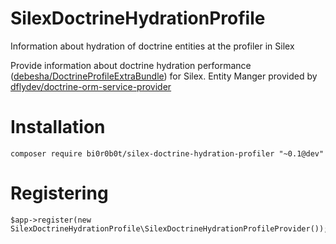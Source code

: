 # SilexDoctrineHydrationProfile
Information about hydration of doctrine entities at the profiler in Silex

Provide information about doctrine hydration performance ([debesha/DoctrineProfileExtraBundle](https://github.com/debesha/DoctrineProfileExtraBundle)) for Silex.
Entity Manger provided by [dflydev/doctrine-orm-service-provider](https://github.com/dflydev/dflydev-doctrine-orm-service-provider)

# Installation

    composer require bi0r0b0t/silex-doctrine-hydration-profiler "~0.1@dev"
    
# Registering
  
    $app->register(new SilexDoctrineHydrationProfile\SilexDoctrineHydrationProfileProvider());